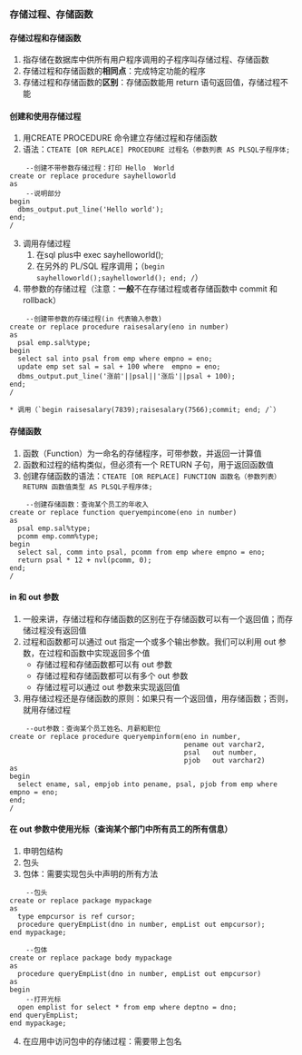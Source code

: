 ### 存储过程、存储函数
#### 存储过程和存储函数
1. 指存储在数据库中供所有用户程序调用的子程序叫存储过程、存储函数
2. 存储过程和存储函数的**相同点**：完成特定功能的程序
3. 存储过程和存储函数的**区别**：存储函数能用 return 语句返回值，存储过程不能

#### 创建和使用存储过程
1. 用CREATE PROCEDURE 命令建立存储过程和存储函数
2. 语法：`CTEATE [OR REPLACE] PROCEDURE 过程名（参数列表 AS PLSQL子程序体;`
```
	--创建不带参数存储过程：打印 Hello  World
create or replace procedure sayhelloworld
as
	--说明部分
begin
  dbms_output.put_line('Hello world');
end;
/
```
3. 调用存储过程
	1. 在sql plus中 exec sayhelloworld();
	2. 在另外的 PL/SQL 程序调用；（`begin sayhelloworld();sayhelloworld(); end; /`）
4. 带参数的存储过程（注意：**一般**不在存储过程或者存储函数中 commit 和 rollback）
```
	--创建带参数的存储过程(in 代表输入参数)
create or replace procedure raisesalary(eno in number)
as
  psal emp.sal%type;
begin
  select sal into psal from emp where empno = eno;
  update emp set sal = sal + 100 where  empno = eno;
  dbms_output.put_line('涨前'||psal||'涨后'||psal + 100);
end;
/
```
	* 调用（`begin raisesalary(7839);raisesalary(7566);commit; end; /`）

#### 存储函数
1. 函数（Function）为一命名的存储程序，可带参数，并返回一计算值
2. 函数和过程的结构类似，但必须有一个 RETURN 子句，用于返回函数值
3. 创建存储函数的语法：`CTEATE [OR REPLACE] FUNCTION 函数名（参数列表）RETURN 函数值类型 AS PLSQL子程序体;`
```
	--创建存储函数：查询某个员工的年收入
create or replace function queryempincome(eno in number)
as
  psal emp.sal%type;
  pcomm emp.comm%type;
begin
  select sal, comm into psal, pcomm from emp where empno = eno;
  return psal * 12 + nvl(pcomm, 0);
end;
/
```

#### in 和 out 参数
1. 一般来讲，存储过程和存储函数的区别在于存储函数可以有一个返回值；而存储过程没有返回值
2. 过程和函数都可以通过 out 指定一个或多个输出参数。我们可以利用 out 参数，在过程和函数中实现返回多个值
	* 存储过程和存储函数都可以有 out 参数
	* 存储过程和存储函数都可以有多个 out 参数
	* 存储过程可以通过 out 参数来实现返回值
3. 用存储过程还是存储函数的原则：如果只有一个返回值，用存储函数；否则，就用存储过程
```
	--out参数：查询某个员工姓名、月薪和职位
create or replace procedure queryempinform(eno in number,
                                           pename out varchar2,
                                           psal   out number,
                                           pjob   out varchar2)
as
begin
  select ename, sal, empjob into pename, psal, pjob from emp where empno = eno;
end;
/
```

#### 在 out 参数中使用光标（查询某个部门中所有员工的所有信息）
1. 申明包结构
2. 包头
3. 包体：需要实现包头中声明的所有方法
```
	--包头
create or replace package mypackage
as
  type empcursor is ref cursor;
  procedure queryEmpList(dno in number, empList out empcursor);
end mypackage;
```

```
	--包体
create or replace package body mypackage
as
  procedure queryEmpList(dno in number, empList out empcursor)
as
begin
	--打开光标
  open emplist for select * from emp where deptno = dno;
end queryEmpList;
end mypackage;
```
4. 在应用中访问包中的存储过程：需要带上包名

